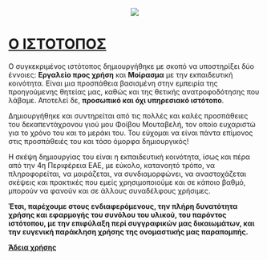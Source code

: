 <p align="center">
  <img src="https://adrianosmoutavelis.github.io/images/other/README-ICON.png">
</p>

# [Ο ΙΣΤΟΤΟΠΟΣ](https://adrianosmoutavelis.github.io)

Ο συγκεκριμένος ιστότοπος δημιουργήθηκε με σκοπό να υποστηρίξει δύο έννοιες: **Εργαλείο προς χρήση** και **Μοίρασμα**
 με την εκπαιδευτική κοινότητα. Είναι μια προσπάθεια βασισμένη στην 
εμπειρία της προηγούμενης θητείας μας, καθώς και της θετικής 
ανατροφοδότησης που λάβαμε. Αποτελεί δε, **προσωπικό και όχι υπηρεσιακό ιστότοπο**.

Δημιουργήθηκε και συντηρείται από τις πολλές και καλές προσπάθειες του δεκαπεντάχρονου γιού μου Φοίβου Μουταβελή,
 τον οποίο ευχαριστώ για το χρόνο του και το μεράκι του. Του εύχομαι να 
είναι πάντα επίμονος στις προσπάθειές του και τόσο όμορφα δημιουργικός!

Η σκέψη δημιουργίας του είναι η 
εκπαιδευτική κοινότητα, ίσως και πέρα από την 4η Περιφέρεια ΕΑΕ, με 
εύκολο, κατανοητό τρόπο, να πληροφορείται, να μοιράζεται, να 
συνδιαμορφώνει, να αναστοχάζεται σκέψεις και πρακτικές που εμείς 
χρησιμοποιούμε και σε κάποιο βαθμό, μπορούν να φανούν και σε άλλους 
συναδέλφους χρήσιμες.  
  
**Έτσι, παρέχουμε στους 
ενδιαφερόμενους, την πλήρη δυνατότητα χρήσης και εφαρμογής του συνόλου 
του υλικού, του παρόντος ιστότοπου, με την επιφύλαξη περί συγγραφικών 
μας δικαιωμάτων, και την ευγενική παράκληση χρήσης της ονομαστικής μας 
παραπομπής.**

[**Άδεια χρήσης**](https://raw.githubusercontent.com/adrianosmoutavelis/adrianosmoutavelis.github.io/master/LICENSE.md)
